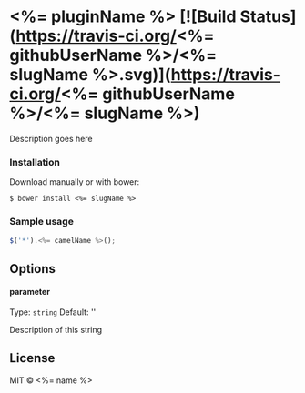 # <%= pluginName %> [![Build Status](https://travis-ci.org/<%= githubUserName %>/<%= slugName %>.svg)](https://travis-ci.org/<%= githubUserName %>/<%= slugName %>)

Description goes here


### Installation
Download manually or with bower:

```ssh
$ bower install <%= slugName %>
```

### Sample usage

```javascript
$('*').<%= camelName %>();
```

## Options

#### parameter

Type: `string`
Default: ''

Description of this string


## License

MIT © <%= name %>
